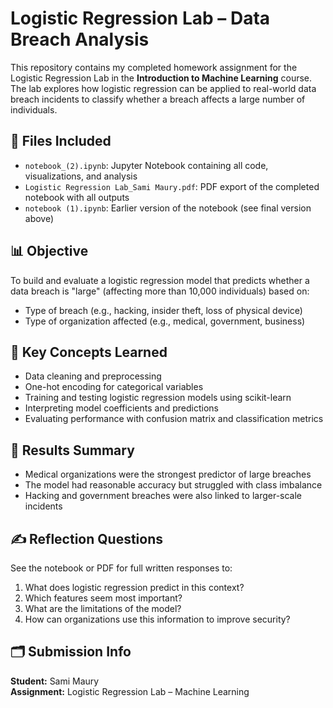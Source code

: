 # Logistic Regression Lab – Data Breach Analysis

This repository contains my completed homework assignment for the Logistic Regression Lab in the **Introduction to Machine Learning** course. The lab explores how logistic regression can be applied to real-world data breach incidents to classify whether a breach affects a large number of individuals.

## 📁 Files Included

- `notebook_(2).ipynb`: Jupyter Notebook containing all code, visualizations, and analysis
- `Logistic Regression Lab_Sami Maury.pdf`: PDF export of the completed notebook with all outputs
- `notebook (1).ipynb`: Earlier version of the notebook (see final version above)

## 📊 Objective

To build and evaluate a logistic regression model that predicts whether a data breach is "large" (affecting more than 10,000 individuals) based on:

- Type of breach (e.g., hacking, insider theft, loss of physical device)
- Type of organization affected (e.g., medical, government, business)

## 🧠 Key Concepts Learned

- Data cleaning and preprocessing
- One-hot encoding for categorical variables
- Training and testing logistic regression models using scikit-learn
- Interpreting model coefficients and predictions
- Evaluating performance with confusion matrix and classification metrics

## 📌 Results Summary

- Medical organizations were the strongest predictor of large breaches
- The model had reasonable accuracy but struggled with class imbalance
- Hacking and government breaches were also linked to larger-scale incidents

## ✍️ Reflection Questions

See the notebook or PDF for full written responses to:
1. What does logistic regression predict in this context?
2. Which features seem most important?
3. What are the limitations of the model?
4. How can organizations use this information to improve security?

## 🗂️ Submission Info

**Student:** Sami Maury  
**Assignment:** Logistic Regression Lab – Machine Learning  


